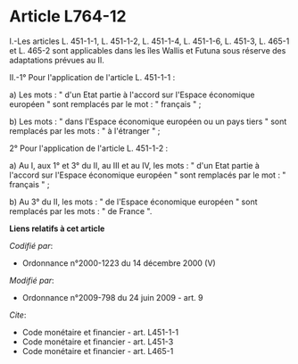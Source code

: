# Article L764-12

I.-Les articles L. 451-1-1, L. 451-1-2, L. 451-1-4, L. 451-1-6, L. 451-3, L. 465-1 et L. 465-2 sont applicables dans les îles
Wallis et Futuna sous réserve des adaptations prévues au II. 

II.-1° Pour l'application de l'article L. 451-1-1 : 

a) Les mots : " d'un Etat partie à l'accord sur l'Espace économique européen " sont remplacés par le mot : " français " ; 

b) Les mots : " dans l'Espace économique européen ou un pays tiers " sont remplacés par les mots : " à l'étranger " ; 

2° Pour l'application de l'article L. 451-1-2 : 

a) Au I, aux 1° et 3° du II, au III et au IV, les mots : " d'un Etat partie à l'accord sur l'Espace économique européen "
sont remplacés par le mot : " français " ; 

b) Au 3° du II, les mots : " de l'Espace économique européen " sont remplacés par les mots : " de France ".

**Liens relatifs à cet article**

_Codifié par_:

  - Ordonnance n°2000-1223 du 14 décembre 2000 (V)

_Modifié par_:

  - Ordonnance n°2009-798 du 24 juin 2009 - art. 9

_Cite_:

  - Code monétaire et financier - art. L451-1-1
  - Code monétaire et financier - art. L451-3
  - Code monétaire et financier - art. L465-1

